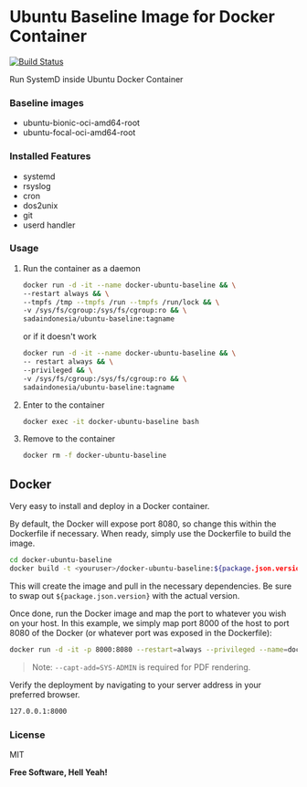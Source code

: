 # Ubuntu Baseline Image for Docker Container
[![Build Status](https://travis-ci.org/sadatech/docker-ubuntu-baseline.svg?branch=master)](https://travis-ci.org/sadatech/docker-ubuntu-baseline)

Run SystemD inside Ubuntu Docker Container

### Baseline images
- ubuntu-bionic-oci-amd64-root
- ubuntu-focal-oci-amd64-root

### Installed Features
- systemd
- rsyslog
- cron
- dos2unix
- git
- userd handler


### Usage
1. Run the container as a daemon
    ```sh
    docker run -d -it --name docker-ubuntu-baseline && \
    --restart always && \
    --tmpfs /tmp --tmpfs /run --tmpfs /run/lock && \
    -v /sys/fs/cgroup:/sys/fs/cgroup:ro && \
    sadaindonesia/ubuntu-baseline:tagname
    ``` 
    or if it doesn't work
    
    ```sh
    docker run -d -it --name docker-ubuntu-baseline && \
    -- restart always && \
    --privileged && \
    -v /sys/fs/cgroup:/sys/fs/cgroup:ro && \
    sadaindonesia/ubuntu-baseline:tagname
    ```
    
2. Enter to the container
    ```sh
    docker exec -it docker-ubuntu-baseline bash
    ```
    
2. Remove to the container
    ```sh
    docker rm -f docker-ubuntu-baseline
    ```

## Docker

Very easy to install and deploy in a Docker container.

By default, the Docker will expose port 8080, so change this within the
Dockerfile if necessary. When ready, simply use the Dockerfile to
build the image.

```sh
cd docker-ubuntu-baseline
docker build -t <youruser>/docker-ubuntu-baseline:${package.json.version} .
```

This will create the image and pull in the necessary dependencies.
Be sure to swap out `${package.json.version}` with the actual
version.

Once done, run the Docker image and map the port to whatever you wish on
your host. In this example, we simply map port 8000 of the host to
port 8080 of the Docker (or whatever port was exposed in the Dockerfile):

```sh
docker run -d -it -p 8000:8080 --restart=always --privileged --name=docker-ubuntu-baseline <youruser>/docker-ubuntu-baseline:${package.json.version}
```

> Note: `--capt-add=SYS-ADMIN` is required for PDF rendering.

Verify the deployment by navigating to your server address in
your preferred browser.

```sh
127.0.0.1:8000
```

### License

MIT

**Free Software, Hell Yeah!**
